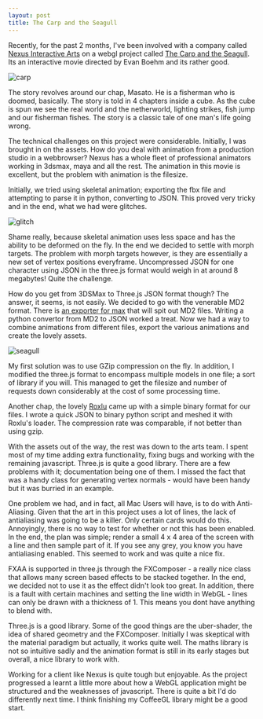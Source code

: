 ```yaml
---
layout: post
title: The Carp and the Seagull
---
```


Recently, for the past 2 months, I've been involved with a company called
[Nexus Interactive Arts](http://www.nexusinteractivearts.com/) on a webgl
project called [The Carp and the Seagull](http://www.thecarpandtheseagull.com).
Its an interactive movie directed by Evan Boehm and its rather good.

![carp](http://www.nexusinteractivearts.com/latest-news/wp-content/uploads/2012/11/CarpSeagull_key-image2.jpg)

The story revolves around our chap, Masato. He is a fisherman who is doomed,
basically. The story is told in 4 chapters inside a cube. As the cube is spun
we see the real world and the netherworld, lighting strikes, fish jump and our
fisherman fishes. The story is a classic tale of one man's life going wrong. 

The technical challenges on this project were considerable. Initially, I was
brought in on the assets. How do you deal with animation from a production
studio in a webbrowser? Nexus has a whole fleet of professional animators
working in 3dsmax, maya and all the rest. The animation in this movie is
excellent, but the problem with animation is the filesize. 

Initially, we tried using skeletal animation; exporting the fbx file and
attempting to parse it in python, converting to JSON. This proved very tricky
and in the end, what we had were glitches.

![glitch](http://farm9.staticflickr.com/8066/8198670489_1541505bdf.jpg)

Shame really, because skeletal animation uses less space and has the ability to
be deformed on the fly. In the end we decided to settle with morph targets. The
problem with morph targets however, is they are essentially a new set of vertex
positions everyframe. Uncompressed JSON for one character using JSON in the
three.js format would weigh in at around 8 megabytes! Quite the challenge.

How do you get from 3DSMax to Three.js JSON format though? The answer, it
seems, is not easily. We decided to go with the venerable MD2 format. There is
[an exporter for max](http://thegreystudios.com/blog/?p=278) that will spit out
MD2 files. Writing a python convertor from MD2 to JSON worked a treat. Now we
had a way to combine animations from different files, export the various
animations and create the lovely assets.

![seagull](http://www.nexusinteractivearts.com/latest-news/wp-content/uploads/2012/11/TheCarpandtheseagull_5.jpg)

My first solution was to use GZip compression on the fly. In addition, I
modified the three.js format to encompass multiple models in one file; a sort
of library if you will. This managed to get the filesize and number of requests
down considerably at the cost of some processing time.

Another chap, the lovely [Roxlu](http://www.roxlu.com/) came up with a simple
binary format for our files. I wrote a quick JSON to binary python script and
meshed it with Roxlu's loader. The compression rate was comparable, if not
better than using gzip.

With the assets out of the way, the rest was down to the arts team. I spent
most of my time adding extra functionality, fixing bugs and working with the
remaining javascript. Three.js is quite a good library. There are a few
problems with it; documentation being one of them. I missed the fact that was a
handy class for generating vertex normals - would have been handy but it was
burried in an example.

One problem we had, and in fact, all Mac Users will have, is to do with
Anti-Aliasing. Given that the art in this project uses a lot of lines, the lack
of antialiasing was going to be a killer. Only certain cards would do this.
Annoyingly, there is no way to test for whether or not this has been enabled.
In the end, the plan was simple; render a small 4 x 4 area of the screen with a
line and then sample part of it. If you see any grey, you know you have
antialiasing enabled. This seemed to work and was quite a nice fix.

FXAA is supported in three.js through the FXComposer - a really nice class that
allows many screen based effects to be stacked together. In the end, we decided
not to use it as the effect didn't look too great. In addition, there is a
fault with certain machines and setting the line width in WebGL - lines can
only be drawn with a thickness of 1. This means you dont have anything to blend
with.

Three.js is a good library. Some of the good things are the uber-shader, the
idea of shared geometry and the FXComposer. Initially I was skeptical with the
material paradigm but actually, it works quite well. The maths library is not
so intuitive sadly and the animation format is still in its early stages but
overall, a nice library to work with.

Working for a client like Nexus is quite tough but enjoyable. As the project
progressed a learnt a little more about how a WebGL application might be
structured and the weaknesses of javascript. There is quite a bit I'd do
differently next time. I think finishing my CoffeeGL library might be a good
start.